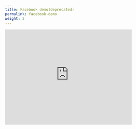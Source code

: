 ```yaml
---
title: Facebook demo(deprecated)
permalink: facebook-demo
weight: 2
---
```


<iframe width="420" height="315" src="https://www.youtube.com/embed/gP5wC28jCGA" frameborder="0" allowfullscreen></iframe>